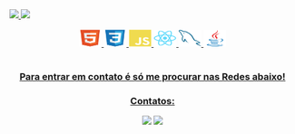 
 
 <div>
   <a href="https://github.com/alexsilva1984">
   <img height="175em" src="https://github-readme-stats.vercel.app/api?username=alexsilva1984&show_icons=true&theme=tokyonight&include_all_commits=true&count_private=true"/>
   <img height="175em" src="https://github-readme-stats.vercel.app/api/top-langs/?username=alexsilva1984&layout=compact&langs_count=6&theme=tokyonight"/>

</div>
<div style="display: inline_block" align="center"><br>
  <img alt="Alex-HTML" height="30" width="40" src="https://raw.githubusercontent.com/devicons/devicon/master/icons/html5/html5-original.svg">
  <img alt="Alex-CSS" height="30" width="40" src="https://raw.githubusercontent.com/devicons/devicon/master/icons/css3/css3-original.svg"> 
  <img alt="Alex-Js" height="30" width="40" src="https://raw.githubusercontent.com/devicons/devicon/master/icons/javascript/javascript-plain.svg">
  <img alt="Alex-React" height="30" width="40" src="https://raw.githubusercontent.com/devicons/devicon/master/icons/react/react-original.svg">
  <img alt="Alexa-React" height="30" width="40" src="https://raw.githubusercontent.com/devicons/devicon/master/icons/mysql/mysql-original.svg">
  <img alt="Alex-React" height="30" width="40" src="https://raw.githubusercontent.com/devicons/devicon/master/icons/java/java-original.svg">
</div>
 
 <br>
 <div style="display: inline_block" align="center">
 
  ### Para entrar em contato é só me procurar nas Redes abaixo! 
 
<div> 
  

  <div align="center"> 
  <h3>Contatos:</h3>
  <a href="https://www.linkedin.com/in/alexsilva1984" target="_blank"><img src="https://img.shields.io/badge/-LinkedIn-%230077B5?style=for-the-badge&logo=linkedin&logoColor=white" target="_blank"></a> 
  <a href = "mailto:alex.cms1984@gmail.com"><img src="https://img.shields.io/badge/Gmail-D14836?style=for-the-badge&logo=gmail&logoColor=white" target="_blank"></a>
</div>
 

</div>
